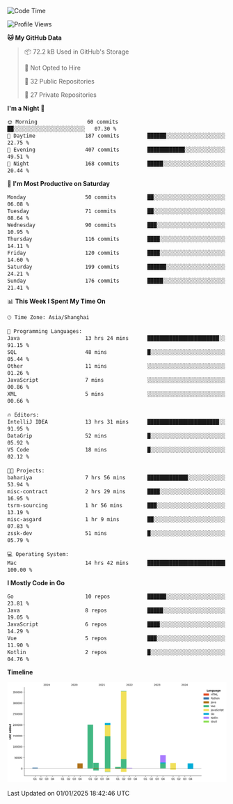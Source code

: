 <!--START_SECTION:waka-->
![Code Time](http://img.shields.io/badge/Code%20Time-3%2C013%20hrs%2023%20mins-blue)

![Profile Views](http://img.shields.io/badge/Profile%20Views-0-blue)

**🐱 My GitHub Data** 

> 📦 72.2 kB Used in GitHub's Storage 
 > 
> 🚫 Not Opted to Hire
 > 
> 📜 32 Public Repositories 
 > 
> 🔑 27 Private Repositories 
 > 
**I'm a Night 🦉** 

```text
🌞 Morning                60 commits          ██░░░░░░░░░░░░░░░░░░░░░░░   07.30 % 
🌆 Daytime                187 commits         ██████░░░░░░░░░░░░░░░░░░░   22.75 % 
🌃 Evening                407 commits         ████████████░░░░░░░░░░░░░   49.51 % 
🌙 Night                  168 commits         █████░░░░░░░░░░░░░░░░░░░░   20.44 % 
```
📅 **I'm Most Productive on Saturday** 

```text
Monday                   50 commits          ██░░░░░░░░░░░░░░░░░░░░░░░   06.08 % 
Tuesday                  71 commits          ██░░░░░░░░░░░░░░░░░░░░░░░   08.64 % 
Wednesday                90 commits          ███░░░░░░░░░░░░░░░░░░░░░░   10.95 % 
Thursday                 116 commits         ████░░░░░░░░░░░░░░░░░░░░░   14.11 % 
Friday                   120 commits         ████░░░░░░░░░░░░░░░░░░░░░   14.60 % 
Saturday                 199 commits         ██████░░░░░░░░░░░░░░░░░░░   24.21 % 
Sunday                   176 commits         █████░░░░░░░░░░░░░░░░░░░░   21.41 % 
```


📊 **This Week I Spent My Time On** 

```text
🕑︎ Time Zone: Asia/Shanghai

💬 Programming Languages: 
Java                     13 hrs 24 mins      ███████████████████████░░   91.15 % 
SQL                      48 mins             █░░░░░░░░░░░░░░░░░░░░░░░░   05.44 % 
Other                    11 mins             ░░░░░░░░░░░░░░░░░░░░░░░░░   01.26 % 
JavaScript               7 mins              ░░░░░░░░░░░░░░░░░░░░░░░░░   00.86 % 
XML                      5 mins              ░░░░░░░░░░░░░░░░░░░░░░░░░   00.66 % 

🔥 Editors: 
IntelliJ IDEA            13 hrs 31 mins      ███████████████████████░░   91.95 % 
DataGrip                 52 mins             █░░░░░░░░░░░░░░░░░░░░░░░░   05.92 % 
VS Code                  18 mins             █░░░░░░░░░░░░░░░░░░░░░░░░   02.12 % 

🐱‍💻 Projects: 
bahariya                 7 hrs 56 mins       █████████████░░░░░░░░░░░░   53.94 % 
misc-contract            2 hrs 29 mins       ████░░░░░░░░░░░░░░░░░░░░░   16.95 % 
tsrm-sourcing            1 hr 56 mins        ███░░░░░░░░░░░░░░░░░░░░░░   13.19 % 
misc-asgard              1 hr 9 mins         ██░░░░░░░░░░░░░░░░░░░░░░░   07.83 % 
zssk-dev                 51 mins             █░░░░░░░░░░░░░░░░░░░░░░░░   05.79 % 

💻 Operating System: 
Mac                      14 hrs 42 mins      █████████████████████████   100.00 % 
```

**I Mostly Code in Go** 

```text
Go                       10 repos            ██████░░░░░░░░░░░░░░░░░░░   23.81 % 
Java                     8 repos             █████░░░░░░░░░░░░░░░░░░░░   19.05 % 
JavaScript               6 repos             ████░░░░░░░░░░░░░░░░░░░░░   14.29 % 
Vue                      5 repos             ███░░░░░░░░░░░░░░░░░░░░░░   11.90 % 
Kotlin                   2 repos             █░░░░░░░░░░░░░░░░░░░░░░░░   04.76 % 
```



**Timeline**

![Lines of Code chart](https://raw.githubusercontent.com/youtiaoguagua/youtiaoguagua/master/assets/bar_graph.png)


 Last Updated on 01/01/2025 18:42:46 UTC
<!--END_SECTION:waka-->